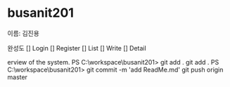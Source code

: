 # busanit201

이름: 김진용

완성도
[] Login
[] Register
[] List
[] Write
[] Detail

erview of the system.
PS C:\workspace\busanit201> git add .
git add .
PS C:\workspace\busanit201> git commit -m 'add ReadMe.md'
git push origin master
